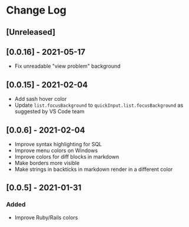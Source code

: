 # Change Log
## [Unreleased]

## [0.0.16] - 2021-05-17
- Fix unreadable "view problem" background

## [0.0.15] - 2021-02-04
- Add sash hover color
- Update `list.focusBackground` to `quickInput.list.focusBackground` as suggested by VS Code team

## [0.0.6] - 2021-02-04
- Improve syntax highlighting for SQL
- Improve menu colors on Windows
- Improve colors for diff blocks in markdown
- Make borders more visible
- Make strings in backticks in markdown render in a different color

## [0.0.5] - 2021-01-31
### Added
- Improve Ruby/Rails colors